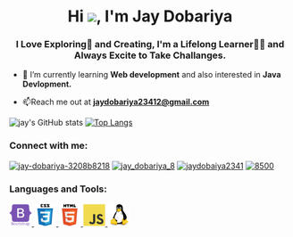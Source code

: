 <h1 align="center">Hi <img src="https://github.com/TheDudeThatCode/TheDudeThatCode/blob/master/Assets/Hi.gif" width="29px">,  I'm Jay Dobariya</h1>
<h3 align="center">I Love Exploring🚀 and Creating, I'm a Lifelong Learner👨‍💻 and Always Excite to Take Challanges.</h3>

- 🌱 I’m currently learning **Web development** and also interested in **Java Devlopment.**

- 📫Reach me out at **jaydobariya23412@gmail.com**

![jay's GitHub stats](https://github-readme-stats.vercel.app/api?username=jaydobariya8&show_icons=true&theme=tokyonight)
[![Top Langs](https://github-readme-stats.vercel.app/api/top-langs/?username=jaydobariya8&layout=compact)](https://github.com/anuraghazra/github-readme-stats)

<h3 align="left">Connect with me:</h3>
<p align="left">
<a href="https://linkedin.com/in/jay-dobariya-3208b8218" target="blank"><img align="center" src="https://raw.githubusercontent.com/rahuldkjain/github-profile-readme-generator/master/src/images/icons/Social/linked-in-alt.svg" alt="jay-dobariya-3208b8218" height="30" width="40" /></a>
<a href="https://instagram.com/jay_dobariya_8" target="blank"><img align="center" src="https://raw.githubusercontent.com/rahuldkjain/github-profile-readme-generator/master/src/images/icons/Social/instagram.svg" alt="jay_dobariya_8" height="30" width="40" /></a>
<a href="https://www.hackerrank.com/jaydobariya2341" target="blank"><img align="center" src="https://raw.githubusercontent.com/rahuldkjain/github-profile-readme-generator/master/src/images/icons/Social/hackerrank.svg" alt="jaydobaiya2341" height="30" width="40" /></a>
<a href="discordapp.com/users/#8500" target="blank"><img align="center" src="https://raw.githubusercontent.com/rahuldkjain/github-profile-readme-generator/master/src/images/icons/Social/discord.svg" alt="8500" height="30" width="40" /></a></p>

<h3 align="left">Languages and Tools:</h3>
<p align="left"> <a href="https://getbootstrap.com" target="_blank" rel="noreferrer"> <img src="https://raw.githubusercontent.com/devicons/devicon/master/icons/bootstrap/bootstrap-plain-wordmark.svg" alt="bootstrap" width="40" height="40"/> </a> <a href="https://www.w3schools.com/css/" target="_blank" rel="noreferrer"> <img src="https://raw.githubusercontent.com/devicons/devicon/master/icons/css3/css3-original-wordmark.svg" alt="css3" width="40" height="40"/> </a> <a href="https://www.w3.org/html/" target="_blank" rel="noreferrer"> <img src="https://raw.githubusercontent.com/devicons/devicon/master/icons/html5/html5-original-wordmark.svg" alt="html5" width="40" height="40"/> </a> <a href="https://developer.mozilla.org/en-US/docs/Web/JavaScript" target="_blank" rel="noreferrer"> <img src="https://raw.githubusercontent.com/devicons/devicon/master/icons/javascript/javascript-original.svg" alt="javascript" width="40" height="40"/> </a> <a href="https://www.linux.org/" target="_blank" rel="noreferrer"> <img src="https://raw.githubusercontent.com/devicons/devicon/master/icons/linux/linux-original.svg" alt="linux" width="40" height="40"/> </a> </p>

